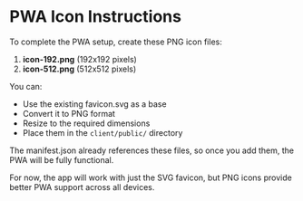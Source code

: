 # PWA Icon Instructions

To complete the PWA setup, create these PNG icon files:

1. **icon-192.png** (192x192 pixels)
2. **icon-512.png** (512x512 pixels)

You can:
- Use the existing favicon.svg as a base
- Convert it to PNG format
- Resize to the required dimensions
- Place them in the `client/public/` directory

The manifest.json already references these files, so once you add them, the PWA will be fully functional.

For now, the app will work with just the SVG favicon, but PNG icons provide better PWA support across all devices.
